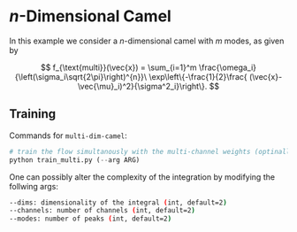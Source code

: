 # $n$-Dimensional Camel

In this example we consider a $n$-dimensional camel with $m$ modes, as given by

$$
f_{\text{multi}}(\vec{x})
= \sum_{i=1}^m \frac{\omega_i}{\left(\sigma_i\sqrt{2\pi}\right)^{n}}\ \exp\left\{-\frac{1}{2}\frac{ (\vec{x}-\vec{\mu}_i)^2}{\sigma^2_i}\right\}.
$$


## Training

Commands for `multi-dim-camel`:

```python
# train the flow simultanously with the multi-channel weights (optinally adding arguments, see --help)
python train_multi.py (--arg ARG)
```

One can possibly alter the complexity of the integration by modifying the follwing args:

```bash
--dims: dimensionality of the integral (int, default=2)
--channels: number of channels (int, default=2)
--modes: number of peaks (int, default=2)
```
